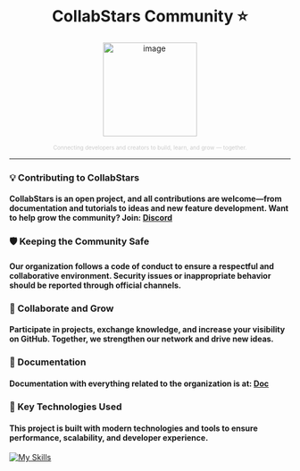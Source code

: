 <h1 align="center">CollabStars Community ⭐</h1>

<p align="center">
 <img width="168" height="168" alt="image" src="https://github.com/user-attachments/assets/9ac2caa6-f106-42e2-a707-64ee79416906" />
</p>

<div align="center">
  <p style="font-size: 10px; color: #ccc;">
    Connecting developers and creators to build, learn, and grow — together.
  </p>
</div>



---

### 💡 Contributing to CollabStars
#### CollabStars is an open project, and all contributions are welcome—from documentation and tutorials to ideas and new feature development. Want to help grow the community? Join: **[Discord](https://discord.gg/MpHQ9H8ECp)**

### 🛡 Keeping the Community Safe
#### Our organization follows a code of conduct to ensure a respectful and collaborative environment. Security issues or inappropriate behavior should be reported through official channels.

### 🤝 Collaborate and Grow
#### Participate in projects, exchange knowledge, and increase your visibility on GitHub. Together, we strengthen our network and drive new ideas.

### 📰 Documentation
#### Documentation with everything related to the organization is at: **[Doc](https://github.com/Vyzer9/CollabStars)**

### 🚀 Key Technologies Used
#### This project is built with modern technologies and tools to ensure performance, scalability, and developer experience.

[![My Skills](https://skillicons.dev/icons?i=js,ts,nodejs,mongodb,nextjs,docker,prisma,sass,tailwind,bash,github,discord)](https://skillicons.dev)
